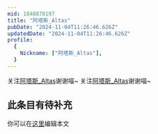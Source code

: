 ```yaml
---
mid: 1840878197
title: "阿塔斯_Altas"
pubDate: "2024-11-04T11:26:46.626Z"
updatedDate: "2024-11-04T11:26:46.626Z"
profile:
  {
    Nickname: ["阿塔斯_Altas"],
  }
---
```


关注[阿塔斯_Altas](https://space.bilibili.com/1840878197)谢谢喵~ 关注[阿塔斯_Altas](https://space.bilibili.com/1840878197)谢谢喵~

## 此条目有待补充
你可以在[这里](https://github.com/Yuhanawa/VTuber.ICU-Content/edit/master/v/阿塔斯_Altas/index.md)编辑本文
